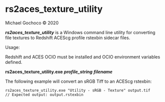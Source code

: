 # rs2aces_texture_utility
Michael Gochoco © 2020

***rs2aces_texture_utility*** is a Windows command line utility for converting file textures to Redshift ACEScg profile rstexbin sidecar files.

Usage:

Redshift and ACES OCIO must be installed and OCIO environment variables defined.

**rs2aces_texture_utility.exe** ***profile_string*** ***filename***

The following example will convert an sRGB Tiff to an ACEScg rstexbin:

```
rs2aces_texture_utility.exe "Utility - sRGB - Texture" output.tif
// Expected output: output.rstexbin
```
